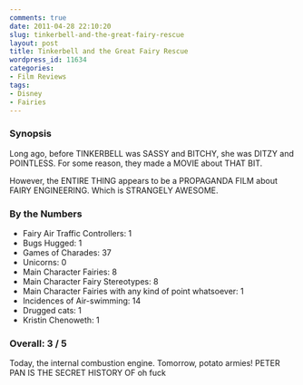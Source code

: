 ```yaml
---
comments: true
date: 2011-04-28 22:10:20
slug: tinkerbell-and-the-great-fairy-rescue
layout: post
title: Tinkerbell and the Great Fairy Rescue
wordpress_id: 11634
categories:
- Film Reviews
tags:
- Disney
- Fairies
---
```


### Synopsis

Long ago, before TINKERBELL was SASSY and BITCHY, she was DITZY and POINTLESS.  For some reason, they made a MOVIE about THAT BIT.

However, the ENTIRE THING appears to be a PROPAGANDA FILM about FAIRY ENGINEERING.  Which is STRANGELY AWESOME.

### By the Numbers

  * Fairy Air Traffic Controllers: 1
  * Bugs Hugged: 1
  * Games of Charades: 37
  * Unicorns: 0
  * Main Character Fairies: 8
  * Main Character Fairy Stereotypes: 8
  * Main Character Fairies with any kind of point whatsoever: 1
  * Incidences of Air-swimming: 14
  * Drugged cats: 1
  * Kristin Chenoweth: 1
  
### Overall: 3 / 5

Today, the internal combustion engine. Tomorrow, potato armies! PETER PAN IS THE SECRET HISTORY OF oh fuck
